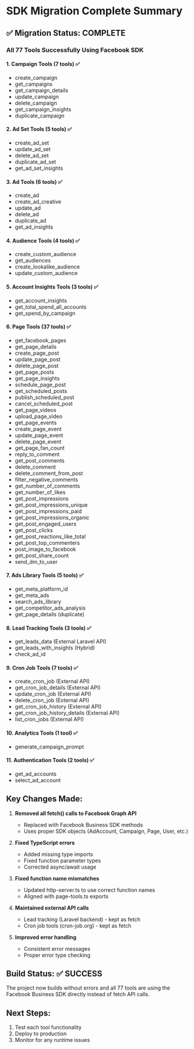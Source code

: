 # SDK Migration Complete Summary

## ✅ Migration Status: COMPLETE

### All 77 Tools Successfully Using Facebook SDK

#### 1. Campaign Tools (7 tools) ✅
- create_campaign
- get_campaigns
- get_campaign_details
- update_campaign
- delete_campaign
- get_campaign_insights
- duplicate_campaign

#### 2. Ad Set Tools (5 tools) ✅
- create_ad_set
- update_ad_set
- delete_ad_set
- duplicate_ad_set
- get_ad_set_insights

#### 3. Ad Tools (6 tools) ✅
- create_ad
- create_ad_creative
- update_ad
- delete_ad
- duplicate_ad
- get_ad_insights

#### 4. Audience Tools (4 tools) ✅
- create_custom_audience
- get_audiences
- create_lookalike_audience
- update_custom_audience

#### 5. Account Insights Tools (3 tools) ✅
- get_account_insights
- get_total_spend_all_accounts
- get_spend_by_campaign

#### 6. Page Tools (37 tools) ✅
- get_facebook_pages
- get_page_details
- create_page_post
- update_page_post
- delete_page_post
- get_page_posts
- get_page_insights
- schedule_page_post
- get_scheduled_posts
- publish_scheduled_post
- cancel_scheduled_post
- get_page_videos
- upload_page_video
- get_page_events
- create_page_event
- update_page_event
- delete_page_event
- get_page_fan_count
- reply_to_comment
- get_post_comments
- delete_comment
- delete_comment_from_post
- filter_negative_comments
- get_number_of_comments
- get_number_of_likes
- get_post_impressions
- get_post_impressions_unique
- get_post_impressions_paid
- get_post_impressions_organic
- get_post_engaged_users
- get_post_clicks
- get_post_reactions_like_total
- get_post_top_commenters
- post_image_to_facebook
- get_post_share_count
- send_dm_to_user

#### 7. Ads Library Tools (5 tools) ✅
- get_meta_platform_id
- get_meta_ads
- search_ads_library
- get_competitor_ads_analysis
- get_page_details (duplicate)

#### 8. Lead Tracking Tools (3 tools) ✅
- get_leads_data (External Laravel API)
- get_leads_with_insights (Hybrid)
- check_ad_id

#### 9. Cron Job Tools (7 tools) ✅
- create_cron_job (External API)
- get_cron_job_details (External API)
- update_cron_job (External API)
- delete_cron_job (External API)
- get_cron_job_history (External API)
- get_cron_job_history_details (External API)
- list_cron_jobs (External API)

#### 10. Analytics Tools (1 tool) ✅
- generate_campaign_prompt

#### 11. Authentication Tools (2 tools) ✅
- get_ad_accounts
- select_ad_account

## Key Changes Made:

1. **Removed all fetch() calls to Facebook Graph API**
   - Replaced with Facebook Business SDK methods
   - Uses proper SDK objects (AdAccount, Campaign, Page, User, etc.)

2. **Fixed TypeScript errors**
   - Added missing type imports
   - Fixed function parameter types
   - Corrected async/await usage

3. **Fixed function name mismatches**
   - Updated http-server.ts to use correct function names
   - Aligned with page-tools.ts exports

4. **Maintained external API calls**
   - Lead tracking (Laravel backend) - kept as fetch
   - Cron job tools (cron-job.org) - kept as fetch

5. **Improved error handling**
   - Consistent error messages
   - Proper error type checking

## Build Status: ✅ SUCCESS

The project now builds without errors and all 77 tools are using the Facebook Business SDK directly instead of fetch API calls.

## Next Steps:
1. Test each tool functionality
2. Deploy to production
3. Monitor for any runtime issues